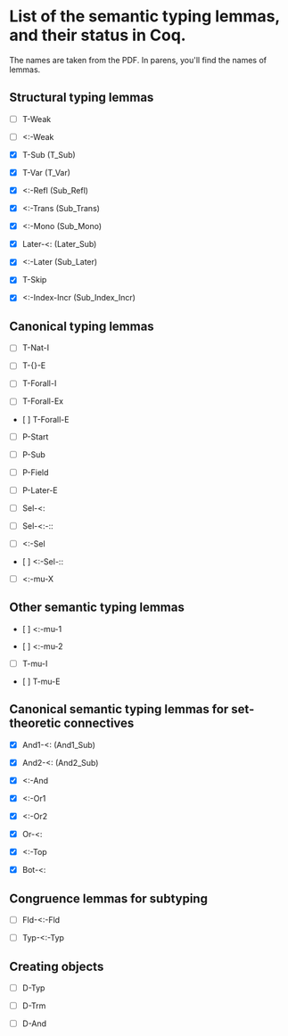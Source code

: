 
# List of the semantic typing lemmas, and their status in Coq.

The names are taken from the PDF. In parens, you'll find the names of lemmas.

## Structural typing lemmas

- [ ] T-Weak

- [ ] <:-Weak

- [x] T-Sub (T_Sub)

- [x] T-Var (T_Var)

- [x] <:-Refl (Sub_Refl)

- [x] <:-Trans (Sub_Trans)

- [x] <:-Mono (Sub_Mono)

- [x] Later-<: (Later_Sub)

- [x] <:-Later (Sub_Later)

- [x] T-Skip

- [x] <:-Index-Incr (Sub_Index_Incr)

## Canonical typing lemmas

- [ ] T-Nat-I

- [ ] T-{}-E

- [ ] T-Forall-I

- [ ] T-Forall-Ex

- [ ] T-Forall-E

- [ ] P-Start

- [ ] P-Sub

- [ ] P-Field

- [ ] P-Later-E

- [ ] Sel-<:

- [ ] Sel-<:-::

- [ ] <:-Sel

- [ ] <:-Sel-::

- [ ] <:-mu-X

## Other semantic typing lemmas

- [ ] <:-mu-1

- [ ] <:-mu-2

- [ ] T-mu-I

- [ ] T-mu-E

## Canonical semantic typing lemmas for set-theoretic connectives

- [x] And1-<: (And1_Sub)

- [x] And2-<: (And2_Sub)

- [x] <:-And

- [x] <:-Or1

- [x] <:-Or2

- [x] Or-<:

- [x] <:-Top

- [x] Bot-<:

## Congruence lemmas for subtyping

- [ ] Fld-<:-Fld

- [ ] Typ-<:-Typ

## Creating objects

- [ ] D-Typ

- [ ] D-Trm

- [ ] D-And

